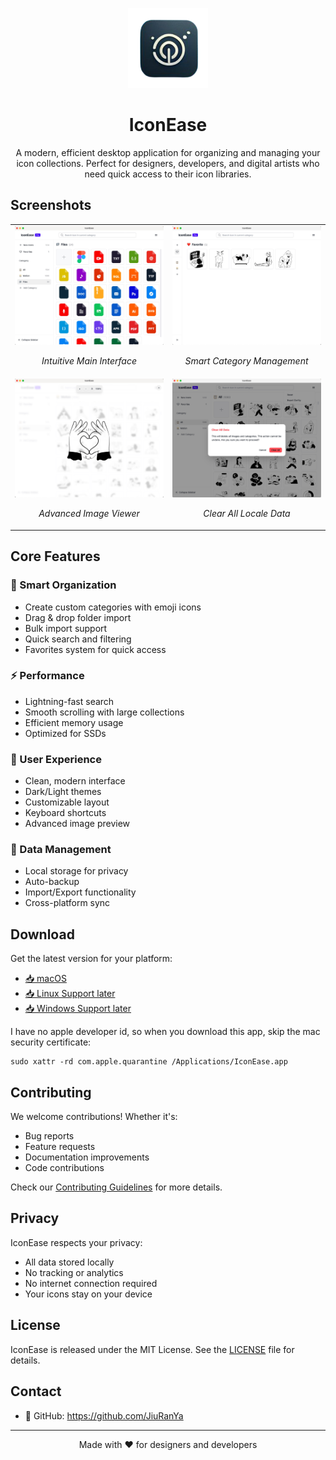 <p align="center">
  <img src="public/icon.png" alt="IconEase Logo" width="128" height="128" />
</p>

<h1 align="center">IconEase</h1>

<p align="center">
  A modern, efficient desktop application for organizing and managing your icon collections. Perfect for designers, developers, and digital artists who need quick access to their icon libraries.
</p>

## Screenshots

<table>
  <tr>
    <td width="50%">
      <img src="public/demo4.jpg" alt="Main Interface" width="100%"/>
      <p align="center"><em>Intuitive Main Interface</em></p>
    </td>
    <td width="50%">
      <img src="public/demo2.jpg" alt="Category Management" width="100%"/>
      <p align="center"><em>Smart Category Management</em></p>
    </td>
  </tr>
  <tr>
    <td width="50%">
      <img src="public/demo1.jpg" alt="Image Viewer" width="100%"/>
      <p align="center"><em>Advanced Image Viewer</em></p>
    </td>
    <td width="50%">
      <img src="public/demo3.jpg" alt="Dark Theme" width="100%"/>
      <p align="center"><em>Clear All Locale Data</em></p>
    </td>
  </tr>
</table>

## Core Features

### 🎯 Smart Organization
- Create custom categories with emoji icons
- Drag & drop folder import
- Bulk import support
- Quick search and filtering
- Favorites system for quick access

### ⚡ Performance
- Lightning-fast search
- Smooth scrolling with large collections
- Efficient memory usage
- Optimized for SSDs

### 🎨 User Experience
- Clean, modern interface
- Dark/Light themes
- Customizable layout
- Keyboard shortcuts
- Advanced image preview

### 💾 Data Management
- Local storage for privacy
- Auto-backup
- Import/Export functionality
- Cross-platform sync

## Download

Get the latest version for your platform:
- [📥 macOS](https://github.com/JiuRanYa/IconEase/releases/tag/v1.0.0)
- [📥 Linux Support later](https://github.com/yourusername/iconease/releases)
- [📥 Windows Support later](https://github.com/yourusername/iconease/releases)

I have no apple developer id, so when you download this app, skip the mac security certificate:

```
sudo xattr -rd com.apple.quarantine /Applications/IconEase.app
```

## Contributing

We welcome contributions! Whether it's:
- Bug reports
- Feature requests
- Documentation improvements
- Code contributions

Check our [Contributing Guidelines](CONTRIBUTING.md) for more details.

## Privacy

IconEase respects your privacy:
- All data stored locally
- No tracking or analytics
- No internet connection required
- Your icons stay on your device

## License

IconEase is released under the MIT License. See the [LICENSE](https://github.com/JiuRanYa/IconEase/edit/main/LICENSE) file for details.

## Contact

- 💼 GitHub: https://github.com/JiuRanYa

---

<p align="center">Made with ❤️ for designers and developers</p>
